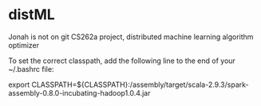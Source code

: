 distML
======
Jonah is not on git
CS262a project, distributed machine learning algorithm optimizer

To set the correct classpath, add the following line to the end of your ~/.bashrc file:

export CLASSPATH=${CLASSPATH}:<your-spark-folder>/assembly/target/scala-2.9.3/spark-assembly-0.8.0-incubating-hadoop1.0.4.jar
